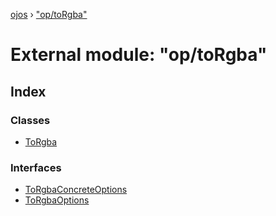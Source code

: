 [ojos](../README.md) › ["op/toRgba"](_op_torgba_.md)

# External module: "op/toRgba"

## Index

### Classes

* [ToRgba](../classes/_op_torgba_.torgba.md)

### Interfaces

* [ToRgbaConcreteOptions](../interfaces/_op_torgba_.torgbaconcreteoptions.md)
* [ToRgbaOptions](../interfaces/_op_torgba_.torgbaoptions.md)
